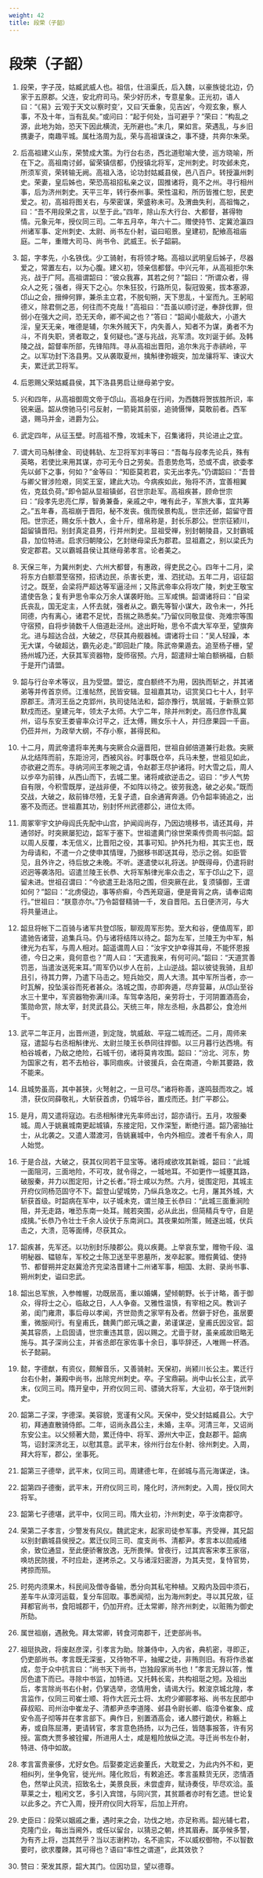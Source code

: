 ```yaml
---
weight: 42
title: 段荣（子韶）
---
```


# 段荣（子韶）

1. <span id="段荣（子韶）-1"></span>
段荣，字子茂，姑臧武威人也。祖信，仕沮渠氏，后入魏，以豪族徙北边，仍家于五原郡。父连，安北府司马。荣少好历术，专意星象。正光初，语人曰：“《易》云‘观于天文以察时变’，又曰‘天垂象，见吉凶’，今观玄象，察人事，不及十年，当有乱矣。”或问曰：“起于何处，当可避乎？”荣曰：“构乱之源，此地为始，恐天下因此横流，无所避也。”未几，果如言。荣遇乱，与乡旧携妻子，南趣平城。属杜洛周为乱，荣与高祖谋诛之，事不捷，共奔尔朱荣。

2. <span id="段荣（子韶）-2"></span>
后高祖建义山东，荣赞成大策。为行台右丞，西北道慰喻大使，巡方晓喻，所在下之。高祖南讨邺，留荣镇信都，仍授镇北将军，定州刺史。时攻邺未克，所须军资，荣转输无阙。高祖入洛，论功封姑臧县侯，邑八百户。转授瀛州刺史。荣妻，皇后姊也，荣恐高祖招私亲之议，固推诸将，竟不之州。寻行相州事，后为济州刺史。天平三年，转行泰州事。荣性温和，所历皆推仁恕，民吏爱之。初，高祖将图关右，与荣密谋，荣盛称未可。及渭曲失利，高祖悔之，曰：“吾不用段荣之言，以至于此。”四年，除山东大行台、大都督，甚得物情。元象元年，授仪同三司。二年五月卒，年六十二。赠使持节、定冀沧瀛四州诸军事、定州刺史、太尉、尚书左仆射，谥曰昭景。皇建初，配飨高祖庙庭。二年，重赠大司马、尚书令、武威王。长子韶嗣。

3. <span id="段荣（子韶）-3"></span>
韶，字孝先，小名铁伐。少工骑射，有将领才略。高祖以武明皇后姊子，尽器爱之，常置左右，以为心腹。建义初，领亲信都督。中兴元年，从高祖拒尔朱兆，战于广阿。高祖谓韶曰：“彼众我寡，其若之何？”韶曰：“所谓众者，得众人之死；强者，得天下之心。尔朱狂狡，行路所见，裂冠毁冕，拔本塞源，邙山之会，搢绅何罪，兼杀主立君，不脱旬朔，天下思乱，十室而九。王躬昭德义，除君侧之恶，何往而不克哉！”高祖曰：“吾虽以顺讨逆，奉辞伐罪，但弱小在强大之间，恐无天命，卿不闻之也？”答曰：“韶闻小能敌大，小道大淫，皇天无亲，唯德是辅，尔朱外贼天下，内失善人，知者不为谋，勇者不为斗，不肖失职，贤者取之，复何疑也。”遂与兆战，兆军溃。攻刘诞于邺。及韩陵之战，韶督率所部，先锋陷阵。寻从高祖出晋阳，追尔朱兆于赤谼岭，平之。以军功封下洛县男。又从袭取夏州，擒斛律弥娥突，加龙骧将军、谏议大夫，累迁武卫将军。

4. <span id="段荣（子韶）-4"></span>
后恩赐父荣姑臧县侯，其下洛县男启让继母弟宁安。

5. <span id="段荣（子韶）-5"></span>
兴和四年，从高祖御周文帝于邙山。高祖身在行间，为西魏将贺拔胜所识，率锐来逼。韶从傍驰马引弓反射，一箭毙其前驱，追骑慑惮，莫敢前者。西军退，赐马并金，进爵为公。

6. <span id="段荣（子韶）-6"></span>
武定四年，从征玉壁。时高祖不豫，攻城未下，召集诸将，共论进止之宜。

7. <span id="段荣（子韶）-7"></span>
谓大司马斛律金、司徒韩轨、左卫将军刘丰等曰：“吾每与段孝先论兵，殊有英略，若使比来用其谋，亦可无今日之劳矣。吾患势危笃，恐或不虞，欲委孝先以邺下之事，何如？”金等曰：“知臣莫若君，实无出孝先。”仍谓韶曰：“吾昔与卿父冒涉险艰，同奖王室，建此大功。今病疾如此，殆将不济，宜善相翼佐，克兹负荷。”即令韶从显祖镇邺，召世宗赴军。高祖疾甚，顾命世宗曰：“段孝先忠亮仁厚，智勇兼备，亲戚之中，唯有此子，军旅大事，宜共筹之。”五年春，高祖崩于晋阳，秘不发丧。俄而侯景构乱，世宗还邺，韶留守晋阳。世宗还，赐女乐十数人，金十斤，缯帛称是，封长乐郡公。世宗征颍川，韶留镇晋阳。别封真定县男，行并州刺史。显祖受禅，别封朝陵县，又封霸城县，加位特进。启求归朝陵公，乞封继母梁氏为郡君。显祖嘉之，别以梁氏为安定郡君。又以霸城县侯让其继母弟孝言。论者美之。

8. <span id="段荣（子韶）-8"></span>
天保三年，为冀州刺史、六州大都督，有惠政，得吏民之心。四年十二月，梁将东方白额潜至宿预，招诱边民，杀害长吏，淮、泗扰动。五年二月，诏征韶讨之。既至，会梁将严超达等军逼泾州；又陈武帝率众将攻广陵，刺史王敬宝遣使告急；复有尹思令率众万余人谋袭盱贻。三军咸惧。韶谓诸将曰：“自梁氏丧乱，国无定主，人怀去就，强者从之。霸先等智小谋大，政令未一，外托同德，内有离心，诸君不足忧，吾揣之熟悉矣。”乃留仪同敬显俊、尧难宗等围守宿预，自将步骑数千人倍道赴泾州。途出盱眙，思令不虞大军卒至，望旗奔北。进与超达合战，大破之，尽获其舟舰器械。谓诸将士曰：“吴人轻躁，本无大谋，今破超达，霸先必走。”即回赴广陵。陈武帝果遁去。追至杨子栅，望扬州城乃还，大获其军资器物，旋师宿预。六月，韶遣辩士喻白额祸福，白额于是开门请盟。

9. <span id="段荣（子韶）-9"></span>
韶与行台辛术等议，且为受盟。盟讫，度白额终不为用，因执而斩之，并其诸弟等并传首京师。江淮帖然，民皆安辑。显祖嘉其功，诏赏吴口七十人，封平原郡王。清河王岳之克郢州，执司徒陆法和，韶亦豫行，筑层城，于新蔡立郭默戍而还。皇建元年，领太子太师。大宁二年，除并州刺史。高归彦作乱冀州，诏与东安王娄睿率众讨平之，迁太傅，赐女乐十人，并归彦果园一千亩。仍莅并州，为政举大纲，不存小察，甚得民和。

10. <span id="段荣（子韶）-10"></span>
十二月，周武帝遣将率羌夷与突厥合众逼晋阳，世祖自邺倍道兼行赴救。突厥从北结阵而前，东距汾河，西被风谷。时事既仓卒，兵马未整，世祖见如此，亦欲避之而东。寻纳河间王孝琬之请，令赵郡王尽护诸将。时大雪之后，周人以步卒为前锋，从西山而下，去城二里。诸将咸欲逆击之。诏曰：“步人气势自有限，今积雪既厚，逆战非便，不如阵以待之。彼劳我逸，破之必矣。”既而交战，大破之，敌前锋尽殪，无复孑遗，自余通宵奔遁。仍令韶率骑追之，出塞不及而还。世祖嘉其功，别封怀州武德郡公，进位太师。

11. <span id="段荣（子韶）-11"></span>
周冢宰宇文护母阎氏先配中山宫，护闻阎尚存，乃因边境移书，请还其母，并通邻好。时突厥屡犯边，韶军于塞下。世祖遣黄门徐世荣乘传赍周书问韶。韶以周人反覆，本无信义，比晋阳之役，其事可知。护外托为相，其实王也，既为母请和，不遣一介之使申其情理，乃据移书即送其母，恐示之弱。如臣管见，且外许之，待后放之未晚。不听。遂遣使以礼将送。护既得母，仍遣将尉迟迥等袭洛阳。诏遣兰陵王长恭、大将军斛律光率众击之，军于邙山之下，逗留未进。世祖召谓曰：“今欲遣王赴洛阳之围，但突厥在此，复须镇御，王谓如何？”韶曰：“北虏侵边，事等疥癣，今西羌窥逼，便是膏肓之病，请奉诏南行。”世祖曰：“朕意亦尔。”乃令韶督精骑一千，发自晋阳。五日便济河，与大将共量进止。

12. <span id="段荣（子韶）-12"></span>
韶旦将帐下二百骑与诸军共登邙阪，聊观周军形势。至大和谷，便值周军，即遣驰告诸营，追集兵马。仍与诸将结阵以待之。韶为左军，兰陵王为中军，斛律光为右军，与周人相对。韶遥谓周人曰：“汝宇文护幸得其母，不能怀恩报德，今日之来，竟何意也？”周人曰：“天遣我来，有何可问。”韶曰：“天道赏善罚恶，当遣汝送死来耳。”周军仍以步人在前，上山逆战。韶以彼徒我骑，且却且引，待其力弊，乃遣下马击之。短兵始交，周人大溃。其中军所当者，亦一时瓦解，投坠溪谷而死者甚众。洛城之围，亦即奔遁，尽弃营幕，从邙山至谷水三十里中，军资器物弥满川泽。车驾幸洛阳，亲劳将士，于河阴置酒高会，策勋命赏，除太宰，封灵武县公。天统三年，除左丞相，永昌郡公，食沧州干。

13. <span id="段荣（子韶）-13"></span>
武平二年正月，出晋州道，到定陇，筑威敌、平寇二城而还。二月，周师来寇，遣韶与右丞相斛律光、太尉兰陵王长恭同往捍御。以三月暮行达西境。有柏谷城者，乃敌之绝险，石城千仞，诸将莫肯攻围。韶曰：“汾北、河东，势为国家之有，若不去柏谷，事同痼疾。计彼援兵，会在南道，今断其要路，救不能来。

14. <span id="段荣（子韶）-14"></span>
且城势虽高，其中甚狭，火弩射之，一旦可尽。”诸将称善，遂鸣鼓而攻之。城溃，获仪同薛敬礼，大斩获首虏，仍城华谷，置戍而还。封广平郡公。

15. <span id="段荣（子韶）-15"></span>
是月，周又遣将寇边。右丞相斛律光先率师出讨，韶亦请行。五月，攻服秦城。周人于姚襄城南更起城镇，东接定阳，又作深堑，断绝行道。韶乃密抽壮士，从北袭之。又遣人潜渡河，告姚襄城中，令内外相应。渡者千有余人，周人始觉。

16. <span id="段荣（子韶）-16"></span>
于是合战，大破之，获其仪同若干显宝等。诸将咸欲攻其新城，韶曰：“此城一面阻河，三面地险，不可攻，就令得之，一城地耳。不如更作一城壅其路，破服秦，并力以图定阳，计之长者。”将士咸以为然。六月，徙围定阳，其城主开府仪同杨范固守不下。韶登山望城势，乃纵兵急攻之。七月，屠其外城，大斩获首级。时韶病在军中，以子城未克，谓兰陵王长恭曰：“此城三面重涧险阻，并无走路，唯恐东南一处耳。贼若突围，必从此出，但简精兵专守，自是成擒。”长恭乃令壮士千余人设伏于东南涧口。其夜果如所策，贼遂出城，伏兵击之，大溃，范等面缚，尽获其众。

17. <span id="段荣（子韶）-17"></span>
韶疾甚，先军还。以功别封乐陵郡公。竟以疾薨。上举哀东堂，赠物千段、温明秘器、辒辌车，军校之士陈卫送至平恩墓所，发卒起冢。赠假黄钺、使持节、都督朔并定赵冀沧齐兖梁洛晋建十二州诸军事，相国、太尉、录尚书事、朔州刺史，谥曰忠武。

18. <span id="段荣（子韶）-18"></span>
韶出总军旅，入参帷幄，功既居高，重以婚媾，望倾朝野。长于计略，善于御众，得将士之心，临敌之日，人人争奋。又雅性温慎，有宰相之风。教训子弟，闺门雍肃，事后母以孝闻，齐世勋贵之家罕有及者。然僻于好色，虽居要重，微服间行。有皇甫氏，魏黄门郎元瑀之妻，弟谨谋逆，皇甫氏因没官。韶美其容质，上启固请，世宗重违其意，因以赐之。尤啬于财，虽亲戚故旧略无施与。其子深尚公主，并省丞郎在家佐事十余日，事毕辞还，人唯赐一杯酒。长子懿嗣。

19. <span id="段荣（子韶）-19"></span>
懿，字德猷，有资仪，颇解音乐，又善骑射。天保初，尚颍川长公主。累迁行台右仆射，兼殿中尚书，出除兖州刺史。卒。子宝鼎嗣。尚中山长公主，武平末，仪同三司。隋开皇中，开府仪同三司、骠骑大将军，大业初，卒于饶州刺史。

20. <span id="段荣（子韶）-20"></span>
韶第二子深，字德深。美容貌，宽谨有父风。天保中，受父封姑臧县公。大宁初，拜通直散骑侍郎。二年，诏尚永昌公主，未婚，主卒。河清三年，又诏尚东安公主。以父频著大勋，累迁侍中、将军、源州大中正，食赵郡干。韶病笃，诏封深济北王，以慰其意。武平末，徐州行台左仆射、徐州刺史。入周，拜大将军，郡公，坐事死。

21. <span id="段荣（子韶）-21"></span>
韶第三子德举，武平末，仪同三司。周建德七年，在邺城与高元海谋逆，诛。

22. <span id="段荣（子韶）-22"></span>
韶第四子德衡，武平末，开府仪同三司，隆化时，济州刺史。入周，授仪同大将军。

23. <span id="段荣（子韶）-23"></span>
韶第七子德堪，武平中，仪同三司。隋大业初，汴州刺史，卒于汝南郡守。

24. <span id="段荣（子韶）-24"></span>
荣第二子孝言，少警发有风仪。魏武定末，起家司徒参军事。齐受禅，其兄韶以别封霸城县侯授之。累迁仪同三司、度支尚书、清都尹。孝言本以勋戚绪余，致位通显，至此便骄奢放逸，无所畏惮。曾夜行，过其宾客宋孝王家宿，唤坊民防援，不时应赴，遂拷杀之。又与诸淫妇密游，为其夫觉，复恃官势，拷掠而殒。

25. <span id="段荣（子韶）-25"></span>
时苑内须果木，科民间及僧寺备输，悉分向其私宅种植。又殿内及园中须石，差车牛从漳河运载，复分车回取。事悉闻彻，出为海州刺史。寻以其兄故，征拜都官尚书，食阳城郡干，仍加开府。迁太常卿，除齐州刺史，以赃贿为御史所劾。

26. <span id="段荣（子韶）-26"></span>
属世祖崩，遇赦免。拜太常卿，转食河南郡干，迁吏部尚书。

27. <span id="段荣（子韶）-27"></span>
祖珽执政，将废赵彦深，引孝言为助。除兼侍中，入内省，典机密，寻即正，仍吏部尚书。孝言既无深鉴，又待物不平，抽擢之徒，非贿则旧。有将作丞崔成，忽于众中抗言曰：“尚书天下尚书，岂独段家尚书也！”孝言无辞以答，惟厉色遣下而已。寻除中书监，加特进。又托韩长鸾，共构祖珽之短。及祖出后，孝言除尚书右仆射，仍掌选举，恣情用舍，请谒大行。敕浚京城北隍，孝言监作，仪同三司崔士顺、将作大匠元士将、太府少卿郦孝裕、尚书左民郎中薛叔昭、司州治中崔龙子、清都尹丞李道隆、邺县令尉长卿、临漳令崔象、成安令高子彻等并在孝言部下。典作日，别置酒高会，诸人膝行跪伏，称觞上寿，或自陈屈滞，更请转官，孝言意色扬扬，以为己任，皆随事报答，许有另授。富商大贾多被铨擢，所进用人士，咸是粗险放纵之流。寻迁尚书左仆射，特进、侍中如故。

28. <span id="段荣（子韶）-28"></span>
孝言富贵豪侈，尤好女色。后娶娄定远妾董氏，大耽爱之，为此内外不和，更相纠列，坐争免官，徙光州。隆化败后，有敕追还。孝言虽黩货无厌，恣情酒色，然举止风流，招致名士，美景良辰，未尝虚弃，赋诗奏伎，毕尽欢洽。虽草莱之士，粗闲文艺，多引入宾馆，与同兴赏，其贫踬者亦时有乞遗。世论复以此多之。齐亡入周，授开府仪同大将军，后加上开府。

29. <span id="段荣（子韶）-29"></span>
史臣曰：段荣以姻戚之重，遇时来之会，功伐之地，亦足称焉。韶光辅七君，克隆门业，每出当阃外，或任以留台，以猜忌之朝，终其眉寿。属亭候多警，为有齐上将，岂其然乎？当以志谢矜功，名不逾实，不以威权御物，不以智数要时，欲求覆餗，其可得也？语曰“率性之谓道”，此其效欤？

30. <span id="段荣（子韶）-30"></span>
赞曰：荣发其原，韶大其门。位因功显，望以德尊。
